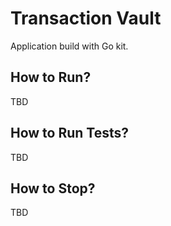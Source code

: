 # Transaction Vault

Application build with Go kit.

## How to Run?

TBD

## How to Run Tests?

TBD

## How to Stop?

TBD

